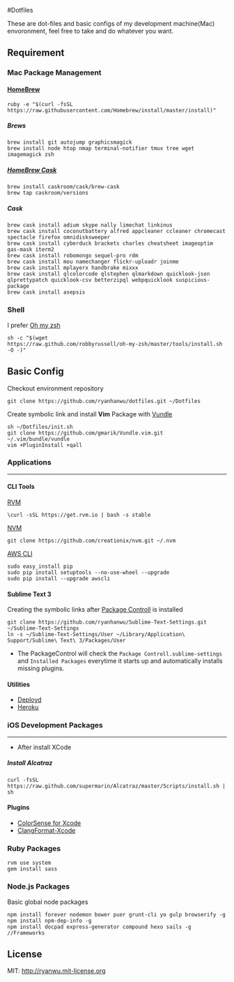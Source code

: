 #Dotfiles

These are dot-files and basic configs of my development machine(Mac) envoronment, feel free to take and do whatever you want.

## Requirement 
### Mac Package Management 

#### [HomeBrew](http://brew.sh/)

```
ruby -e "$(curl -fsSL https://raw.githubusercontent.com/Homebrew/install/master/install)"
```

##### Brews
```
brew install git autojump graphicsmagick 
brew install node htop nmap terminal-notifier tmux tree wget imagemagick zsh
```

##### [HomeBrew Cask](http://caskroom.io/)
```
brew install caskroom/cask/brew-cask
brew tap caskroom/versions
```

##### Cask
```
brew cask install adium skype nally limechat linkinus
brew cask install coconutbattery alfred appcleaner ccleaner chromecast spectacle firefox omnidisksweeper 
brew cask install cyberduck brackets charles cheatsheet imageoptim gas-mask iterm2
brew cask install robomongo sequel-pro rdm
brew cask install mou namechanger flickr-uploadr joinme
brew cask install mplayerx handbrake mixxx
brew cask install qlcolorcode qlstephen qlmarkdown quicklook-json qlprettypatch quicklook-csv betterzipql webpquicklook suspicious-package
brew cask install asepsis
```

### Shell

I prefer [Oh my zsh](https://github.com/robbyrussell/oh-my-zsh)
    
```
sh -c "$(wget
https://raw.github.com/robbyrussell/oh-my-zsh/master/tools/install.sh
-O -)"
```


## Basic Config
Checkout environment repository

```
git clone https://github.com/ryanhanwu/dotfiles.git ~/Dotfiles
```

Create symbolic link and install **Vim** Package with [Vundle](https://github.com/gmarik/Vundle.vim)

```
sh ~/Dotfiles/init.sh
git clone https://github.com/gmarik/Vundle.vim.git ~/.vim/bundle/vundle
vim +PluginInstall +qall
```


### Applications
---
#### CLI Tools
[RVM](http://rvm.io/)

```
\curl -sSL https://get.rvm.io | bash -s stable
```

[NVM](https://github.com/creationix/nvm)

```
git clone https://github.com/creationix/nvm.git ~/.nvm
```
[AWS CLI](http://docs.aws.amazon.com/cli/latest/userguide/cli-chap-getting-set-up.html#install-with-pip)

```
sudo easy_install pip
sudo pip install setuptools --no-use-wheel --upgrade
sudo pip install --upgrade awscli
```
#### Sublime Text 3
Creating the symbolic links after [Package Controll](https://packagecontrol.io/installation) is installed

```
git clone https://github.com/ryanhanwu/Sublime-Text-Settings.git ~/Sublime-Text-Settings
ln -s ~/Sublime-Text-Settings/User ~/Library/Application\ Support/Sublime\ Text\ 3/Packages/User
```
* The PackageControl will check the ```Package Controll.sublime-settings``` and ```Installed Packages``` everytime it starts up and automatically installs missing plugins.


#### Utilities

* [Deployd](http://deployd.com/)
* [Heroku](https://toolbelt.herokuapp.com/)

### iOS Development Packages
---
* After install XCode

##### Install Alcatraz
```
curl -fsSL https://raw.github.com/supermarin/Alcatraz/master/Scripts/install.sh | sh
```

#### Plugins
* [ColorSense for Xcode](https://github.com/omz/ColorSense-for-Xcode)
* [ClangFormat-Xcode](https://github.com/travisjeffery/ClangFormat-Xcode.git)
 
### Ruby Packages

```
rvm use system
gem install sass
```

### Node.js Packages
Basic global node packages

```
npm install forever nodemon bower puer grunt-cli yo gulp browserify -g
npm install npm-dep-info -g
npm install docpad express-generator compound hexo sails -g //Frameworks
```

## License

MIT: http://ryanwu.mit-license.org

